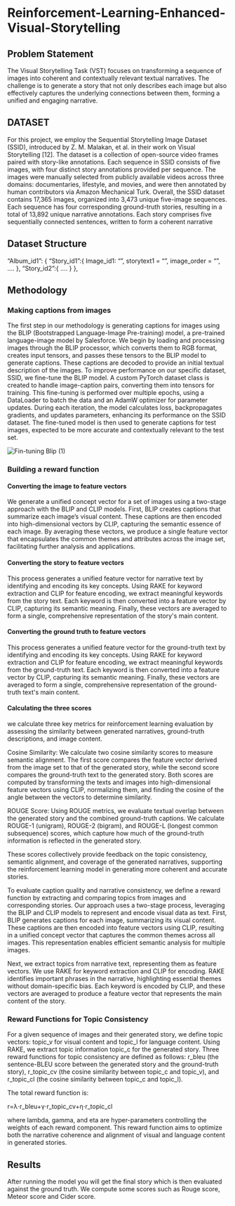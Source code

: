 # Reinforcement-Learning-Enhanced-Visual-Storytelling

## Problem Statement
The Visual Storytelling Task (VST) focuses on transforming a sequence of images into coherent and contextually relevant textual narratives. The challenge is to generate a story that not only describes each image but also effectively captures the underlying connections between them, forming a unified and engaging narrative.


## DATASET

For this project, we employ the Sequential Storytelling
Image Dataset (SSID), introduced by Z. M. Malakan, et al.
in their work on Visual Storytelling [12]. The dataset is a
collection of open-source video frames paired with story-like
annotations. Each sequence in SSID consists of five images,
with four distinct story annotations provided per sequence. The
images were manually selected from publicly available videos
across three domains: documentaries, lifestyle, and movies,
and were then annotated by human contributors via Amazon
Mechanical Turk. Overall, the SSID dataset contains 17,365
images, organized into 3,473 unique five-image sequences.
Each sequence has four corresponding ground-truth stories,
resulting in a total of 13,892 unique narrative annotations.
Each story comprises five sequentially connected sentences,
written to form a coherent narrative

## Dataset Structure

“Album_id1”: {
	“Story_id1”:{
		Image_id1: “”, storytext1 = “”, image_order = “”, ….
},
“Story_id2”:{ ….
}
},

## Methodology

### Making captions from images
The first step in our methodology is generating captions for images using the BLIP (Bootstrapped Language-Image Pre-training) model, a pre-trained language-image model by Salesforce. We begin by loading and processing images through the BLIP processor, which converts them to RGB format, creates input tensors, and passes these tensors to the BLIP model to generate captions. These captions are decoded to provide an initial textual description of the images. To improve performance on our specific dataset, SSID, we fine-tune the BLIP model. A custom PyTorch dataset class is created to handle image-caption pairs, converting them into tensors for training. This fine-tuning is performed over multiple epochs, using a DataLoader to batch the data and an AdamW optimizer for parameter updates. During each iteration, the model calculates loss, backpropagates gradients, and updates parameters, enhancing its performance on the SSID dataset. The fine-tuned model is then used to generate captions for test images, expected to be more accurate and contextually relevant to the test set.

![Fin-tuning Blip (1)](https://github.com/user-attachments/assets/96ee74c9-1bdc-44e1-9064-6345bd4daf96)


### Building a reward function

#### Converting the image to feature vectors

We generate a unified concept vector for a set of images using a two-stage approach with the BLIP and CLIP models. First, BLIP creates captions that summarize each image’s visual content. These captions are then encoded into high-dimensional vectors by CLIP, capturing the semantic essence of each image. By averaging these vectors, we produce a single feature vector that encapsulates the common themes and attributes across the image set, facilitating further analysis and applications.

#### Converting the story to feature vectors

This process generates a unified feature vector for narrative text by identifying and encoding its key concepts. Using RAKE for keyword extraction and CLIP for feature encoding, we extract meaningful keywords from the story text. Each keyword is then converted into a feature vector by CLIP, capturing its semantic meaning. Finally, these vectors are averaged to form a single, comprehensive representation of the story's main content.

#### Converting the ground truth to feature vectors

This process generates a unified feature vector for the ground-truth text by identifying and encoding its key concepts. Using RAKE for keyword extraction and CLIP for feature encoding, we extract meaningful keywords from the ground-truth text. Each keyword is then converted into a feature vector by CLIP, capturing its semantic meaning. Finally, these vectors are averaged to form a single, comprehensive representation of the ground-truth text's main content.

#### Calculating the three scores

we calculate three key metrics for reinforcement learning evaluation by assessing the similarity between generated narratives, ground-truth descriptions, and image content.

Cosine Similarity: We calculate two cosine similarity scores to measure semantic alignment. The first score compares the feature vector derived from the image set to that of the generated story, while the second score compares the ground-truth text to the generated story. Both scores are computed by transforming the texts and images into high-dimensional feature vectors using CLIP, normalizing them, and finding the cosine of the angle between the vectors to determine similarity.

ROUGE Score: Using ROUGE metrics, we evaluate textual overlap between the generated story and the combined ground-truth captions. We calculate ROUGE-1 (unigram), ROUGE-2 (bigram), and ROUGE-L (longest common subsequence) scores, which capture how much of the ground-truth information is reflected in the generated story.

These scores collectively provide feedback on the topic consistency, semantic alignment, and coverage of the generated narratives, supporting the reinforcement learning model in generating more coherent and accurate stories.

To evaluate caption quality and narrative consistency, we define a reward function by extracting and comparing topics from images and corresponding stories. Our approach uses a two-stage process, leveraging the BLIP and CLIP models to represent and encode visual data as text. First, BLIP generates captions for each image, summarizing its visual content. These captions are then encoded into feature vectors using CLIP, resulting in a unified concept vector that captures the common themes across all images. This representation enables efficient semantic analysis for multiple images.

Next, we extract topics from narrative text, representing them as feature vectors. We use RAKE for keyword extraction and CLIP for encoding. RAKE identifies important phrases in the narrative, highlighting essential themes without domain-specific bias. Each keyword is encoded by CLIP, and these vectors are averaged to produce a feature vector that represents the main content of the story.

### Reward Functions for Topic Consistency

For a given sequence of images and their generated story, we define topic vectors: topic_v for visual content and topic_l for language content. Using RAKE, we extract topic information topic_c for the generated story. Three reward functions for topic consistency are defined as follows: r_bleu (the sentence-BLEU score between the generated story and the ground-truth story), r_topic_cv (the cosine similarity between topic_c and topic_v), and r_topic_cl (the cosine similarity between topic_c and topic_l).

The total reward function is:

r=λ⋅r_bleu+γ⋅r_topic_cv+η⋅r_topic_cl

where lambda, gamma, and eta are hyper-parameters controlling the weights of each reward component. This reward function aims to optimize both the narrative coherence and alignment of visual and language content in generated stories.

## Results
After running the model you will get the final story which is then evaluated against the ground truth. We compute some scores such as Rouge score, Meteor score and Cider score.


